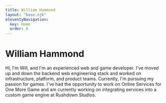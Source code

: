 ```yaml
---
title: William Hammond
layout: "base.njk"
eleventyNavigation:
  key: Home
  order: 0
---
```


<div class ="items-center text-center justify-center mx-auto w-10/12">
<h1> William Hammond </h1>

Hi, I'm Will, and I'm an experienced web and game developer.
I've moved up and down the backend web engineering stack and worked on infrastructure, platform, and product teams.
Currently, I'm pursuing my passion for games.
I've had the opportunity to work on Online Services for One More Game and am currently working on integrating services into a custom game engine at Rushdown Studios.

</div>
